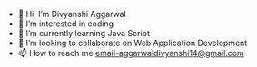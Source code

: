 - 👋 Hi, I’m Divyanshi Aggarwal 
- 👀 I’m interested in coding
- 🌱 I’m currently learning Java Script
- 💞️ I’m looking to collaborate on Web Application Development
- 📫 How to reach me email-aggarwaldivyanshi14@gmail.com
  

<!---
divyanshi0611/divyanshi0611 is a ✨ special ✨ repository because its `README.md` (this file) appears on your GitHub profile.
You can click the Preview link to take a look at your changes.
--->

